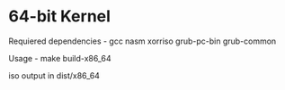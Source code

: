 # 64-bit Kernel


Requiered dependencies - 
gcc
nasm
xorriso
grub-pc-bin
grub-common

Usage - make build-x86_64

iso output in dist/x86_64
